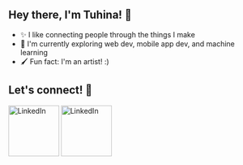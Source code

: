 ## Hey there, I'm Tuhina! 🫶
- ✨ I like connecting people through the things I make
- 💭 I'm currently exploring web dev, mobile app dev, and machine learning
- 🖌️ Fun fact: I'm an artist! :)

## Let's connect! 🙌
[<img src="https://i.pinimg.com/originals/83/66/f2/8366f23e06a9426e4bd58186e6193d91.png" alt="LinkedIn" width="100"/>](https://www.linkedin.com/in/tuhina-k-das/)
[<img src="https://i.pinimg.com/originals/0a/ca/cf/0acacfe788e0d73a77db226f0fc9cbf5.png" alt="LinkedIn" width="100"/>](tuhinakdas@gmail.com)
<!--
**tuhina-das/tuhina-das** is a ✨ _special_ ✨ repository because its `README.md` (this file) appears on your GitHub profile.

Here are some ideas to get you started:

- 🔭 I’m currently working on ...
- 🌱 I’m currently learning ...
- 👯 I’m looking to collaborate on ...
- 🤔 I’m looking for help with ...
- 💬 Ask me about ...
- 📫 How to reach me: ...
- 😄 Pronouns: ...
- ⚡ Fun fact: ...
-->

